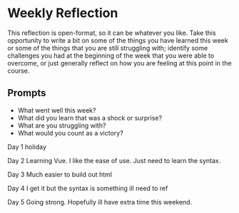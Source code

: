# Weekly Reflection
This reflection is open-format, so it can be whatever you like. Take this opportunity to write a bit on some of the things you have learned this week or some of the things that you are still struggling with; identify some challenges you had at the beginning of the week that you were able to overcome, or just generally reflect on how you are feeling at this point in the course.

## Prompts
- What went well this week?
- What did you learn that was a shock or surprise?
- What are you struggling with?
- What would you count as a victory?

Day 1
holiday

Day 2
Learning Vue. I like the ease of use. Just need to learn the syntax.

Day 3
Much easier to build out html

Day 4
I get it but the syntax is something ill need to ref

Day 5
Going strong. Hopefully ill have extra time this weekend.
